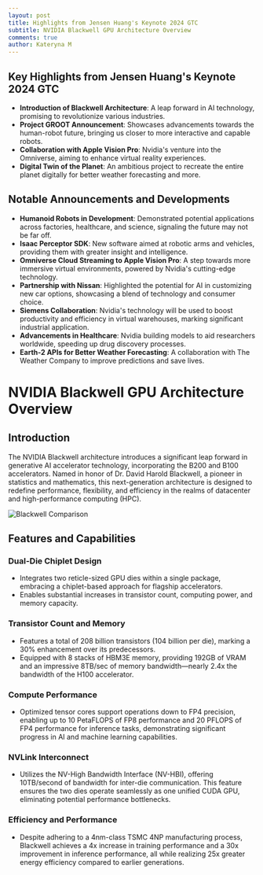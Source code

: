 ```yaml
---
layout: post
title: Highlights from Jensen Huang's Keynote 2024 GTC 
subtitle: NVIDIA Blackwell GPU Architecture Overview 
comments: true
author: Kateryna M
---
```


## Key Highlights from Jensen Huang's Keynote 2024 GTC

- **Introduction of Blackwell Architecture**: A leap forward in AI technology, promising to revolutionize various industries.
- **Project GROOT Announcement**: Showcases advancements towards the human-robot future, bringing us closer to more interactive and capable robots.
- **Collaboration with Apple Vision Pro**: Nvidia's venture into the Omniverse, aiming to enhance virtual reality experiences.
- **Digital Twin of the Planet**: An ambitious project to recreate the entire planet digitally for better weather forecasting and more.

## Notable Announcements and Developments

- **Humanoid Robots in Development**: Demonstrated potential applications across factories, healthcare, and science, signaling the future may not be far off.
- **Isaac Perceptor SDK**: New software aimed at robotic arms and vehicles, providing them with greater insight and intelligence.
- **Omniverse Cloud Streaming to Apple Vision Pro**: A step towards more immersive virtual environments, powered by Nvidia's cutting-edge technology.
- **Partnership with Nissan**: Highlighted the potential for AI in customizing new car options, showcasing a blend of technology and consumer choice.
- **Siemens Collaboration**: Nvidia's technology will be used to boost productivity and efficiency in virtual warehouses, marking significant industrial application.
- **Advancements in Healthcare**: Nvidia building models to aid researchers worldwide, speeding up drug discovery processes.
- **Earth-2 APIs for Better Weather Forecasting**: A collaboration with The Weather Company to improve predictions and save lives.

# NVIDIA Blackwell GPU Architecture Overview

## Introduction
The NVIDIA Blackwell architecture introduces a significant leap forward in generative AI accelerator technology, incorporating the B200 and B100 accelerators. Named in honor of Dr. David Harold Blackwell, a pioneer in statistics and mathematics, this next-generation architecture is designed to redefine performance, flexibility, and efficiency in the realms of datacenter and high-performance computing (HPC).

![Blackwell Comparison](/assets/img/blackwell_gpu_2024.jpg)

## Features and Capabilities

### Dual-Die Chiplet Design
- Integrates two reticle-sized GPU dies within a single package, embracing a chiplet-based approach for flagship accelerators.
- Enables substantial increases in transistor count, computing power, and memory capacity.

### Transistor Count and Memory
- Features a total of 208 billion transistors (104 billion per die), marking a 30% enhancement over its predecessors.
- Equipped with 8 stacks of HBM3E memory, providing 192GB of VRAM and an impressive 8TB/sec of memory bandwidth—nearly 2.4x the bandwidth of the H100 accelerator.

### Compute Performance
- Optimized tensor cores support operations down to FP4 precision, enabling up to 10 PetaFLOPS of FP8 performance and 20 PFLOPS of FP4 performance for inference tasks, demonstrating significant progress in AI and machine learning capabilities.

### NVLink Interconnect
- Utilizes the NV-High Bandwidth Interface (NV-HBI), offering 10TB/second of bandwidth for inter-die communication. This feature ensures the two dies operate seamlessly as one unified CUDA GPU, eliminating potential performance bottlenecks.

### Efficiency and Performance
- Despite adhering to a 4nm-class TSMC 4NP manufacturing process, Blackwell achieves a 4x increase in training performance and a 30x improvement in inference performance, all while realizing 25x greater energy efficiency compared to earlier generations.


